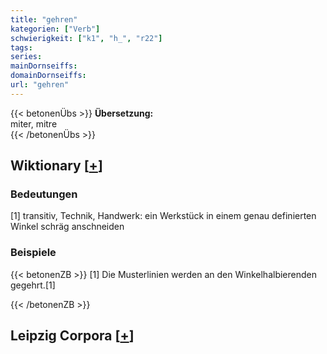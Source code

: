 ```yaml
---
title: "gehren"
kategorien: ["Verb"]
schwierigkeit: ["k1", "h_", "r22"]
tags:
series:
mainDornseiffs:
domainDornseiffs:
url: "gehren"
---
```


{{< betonenÜbs >}}
**Übersetzung:**  
miter, mitre  
{{< /betonenÜbs >}}

## Wiktionary [[+](https://de.wiktionary.org/wiki/gehren)]

### Bedeutungen
[1] transitiv, Technik, Handwerk: ein Werkstück in einem genau definierten Winkel schräg anschneiden  

### Beispiele
{{< betonenZB >}}
[1] Die Musterlinien werden an den Winkelhalbierenden gegehrt.[1]  

{{< /betonenZB >}}

## Leipzig Corpora [[+](https://corpora.uni-leipzig.de/en/res?word=gehren&corpusId=deu_newscrawl-public_2018)]

